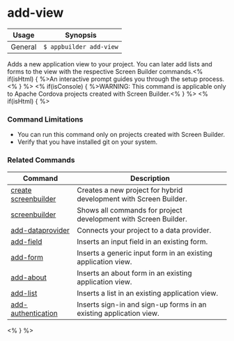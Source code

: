 add-view
==========

Usage | Synopsis
------|-------
General | `$ appbuilder add-view`

Adds a new application view to your project. You can later add lists and forms to the view with the respective Screen Builder commands.<% if(isHtml) { %>An interactive prompt guides you through the setup process.<% } %>
<% if(isConsole) { %>WARNING: This command is applicable only to Apache Cordova projects created with Screen Builder.<% } %> 
<% if(isHtml) { %>
### Command Limitations 

* You can run this command only on projects created with Screen Builder.
* Verify that you have installed git on your system.

### Related Commands

Command | Description
----------|----------
[create screenbuilder](../project/creation/create-screenbuilder.html) | Creates a new project for hybrid development with Screen Builder.
[screenbuilder](screenbuilder.html) | Shows all commands for project development with Screen Builder.
[add-dataprovider](add-dataprovider.html) | Connects your project to a data provider.
[add-field](add-field.html) | Inserts an input field in an existing form.
[add-form](add-form.html) | Inserts a generic input form in an existing application view.
[add-about](add-about.html) | Inserts an about form in an existing application view.
[add-list](add-list.html) | Inserts a list in an existing application view.
[add-authentication](add-authentication.html) | Inserts sign-in and sign-up forms in an existing application view.
<% } %>
